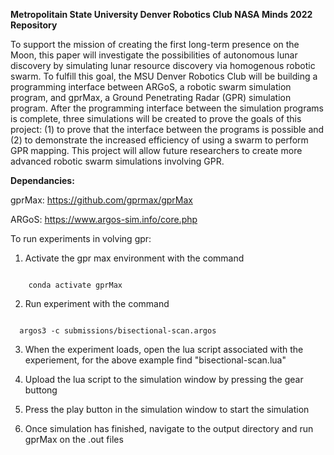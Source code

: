 **Metropolitain State University Denver Robotics Club NASA Minds 2022 Repository**

To support the mission of creating the first long-term presence on the Moon, this paper will investigate the possibilities of autonomous lunar discovery 
by simulating lunar resource discovery via homogenous robotic swarm. To fulfill this goal, the MSU Denver Robotics Club will be building a programming 
interface between ARGoS, a robotic swarm simulation program, and gprMax, a Ground Penetrating Radar (GPR) simulation program. After the programming 
interface between the simulation programs is complete, three simulations will be created to prove the goals of this project: (1) to prove that the 
interface between the programs is possible and (2) to demonstrate the increased  efficiency of using a  swarm to perform GPR mapping. This project will 
allow future researchers to create more advanced robotic swarm simulations involving GPR.

**Dependancies:**

gprMax:
https://github.com/gprmax/gprMax

ARGoS:
https://www.argos-sim.info/core.php

To run experiments in volving gpr:

1) Activate the gpr max environment with the command
<code>
    conda activate gprMax
</code>

2) Run experiment with the command
<code>
  argos3 -c submissions/bisectional-scan.argos
</code>

3) When the experiment loads, open the lua script associated with the experiement, for the above example find "bisectional-scan.lua"

4) Upload the lua script to the simulation window by pressing the gear buttong

5) Press the play button in the simulation window to start the simulation

6) Once simulation has finished, navigate to the output directory and run gprMax on the .out files 
